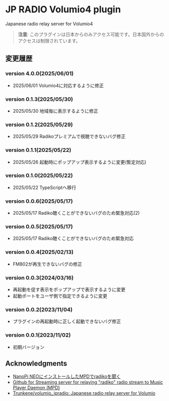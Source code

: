 # JP RADIO Volumio4 plugin
Japanese radio relay server for Volumio4

> **注意**: このプラグインは日本からのみアクセス可能です。日本国外からのアクセスは制限されています。

## 変更履歴
### version 4.0.0(2025/06/01)
+ 2025/06/01 Volumio4に対応するように修正
### version 0.1.3(2025/05/30)
+ 2025/05/30 地域毎に表示するように修正
### version 0.1.2(2025/05/29)
+ 2025/05/29 Radikoプレミアムで視聴できないバグ修正
### version 0.1.1(2025/05/22)
+ 2025/05/26 起動時にポップアップ表示するように変更(暫定対応)
### version 0.1.0(2025/05/22)
+ 2025/05/22 TypeScriptへ移行
### version 0.0.6(2025/05/17)
+ 2025/05/17 Radiko聴くことができないバグのため緊急対応(2)
### version 0.0.5(2025/05/17)
+ 2025/05/17 Radiko聴くことができないバグのため緊急対応
### version 0.0.4(2025/02/13)
* FM802が再生できないバグの修正
### version 0.0.3(2024/03/16)
* 再起動を促す表示をポップアップで表示するように変更
* 起動ポートをユーザ側で指定できるように変更
### version 0.0.2(2023/11/04)
* プラグインの再起動時に正しく起動できないバグ修正
### version 0.0.1(2023/11/02)
* 初期バージョン

## Acknowledgments
* [NanoPi NEOにインストールしたMPDでradikoを聞く](http://burro.hatenablog.com/entry/2019/02/16/175836)
* [Github for Streaming server for relaying "radiko" radio stream to Music Player Daemon (MPD)](https://github.com/burrocargado/RadioRelayServer)
* [Trunkene/volumio_jpradio: Japanese radio relay server for Volumio](https://github.com/Trunkene/volumio_jpradio)